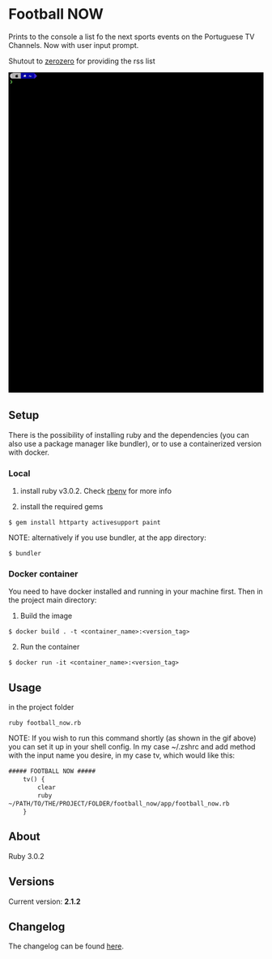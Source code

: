 # Football NOW

Prints to the console a list fo the next sports events on the Portuguese TV Channels. Now with user input prompt.

Shutout to [zerozero](https://www.zerozero.pt/rss/zapping.php) for providing the rss list

![Demo gif](https://github.com/wmanica/football_now/blob/master/blob/preview.gif)

## Setup
There is the possibility of installing ruby and the dependencies (you can also use a package manager like bundler), or
to use a containerized version with docker.

### Local
1) install ruby v3.0.2. Check [rbenv](https://github.com/rbenv/rbenv) for more info

2) install the required gems
```
$ gem install httparty activesupport paint
```
NOTE: alternatively if you use bundler, at the app directory:
```
$ bundler
```

### Docker container
You need to have docker installed and running in your machine first. Then in the project main directory:

1) Build the image
```
$ docker build . -t <container_name>:<version_tag>
```
2) Run the container
```
$ docker run -it <container_name>:<version_tag>
```

## Usage

in the project folder
```
ruby football_now.rb
```
NOTE: If you wish to run this command shortly (as shown in the gif above) you can set it up in your shell config. In my case ~/.zshrc and add method with the input name you desire, in my case tv, which would like this:
```
##### FOOTBALL NOW #####
	tv() {
		clear
		ruby ~/PATH/TO/THE/PROJECT/FOLDER/football_now/app/football_now.rb
	}
```

## About

Ruby 3.0.2

## Versions

Current version: **2.1.2**

## Changelog

The changelog can be found [here](changelog.md).
